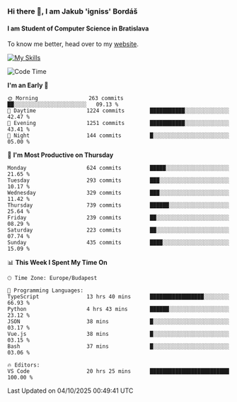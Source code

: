 ### Hi there 👋, I am Jakub 'igniss' Bordáš

#### I am Student of Computer Science in Bratislava
To know me better, head over to my [website](https://bordas.sk).

[![My Skills](https://skillicons.dev/icons?i=js,typescript,html,css,figma,svelte,vue,next,postgresql,nest,express,nodejs)](https://bordas.sk)


<!--START_SECTION:waka-->
![Code Time](http://img.shields.io/badge/Code%20Time-2%2C166%20hrs%2011%20mins-blue)

**I'm an Early 🐤** 

```text
🌞 Morning                263 commits         ██░░░░░░░░░░░░░░░░░░░░░░░   09.13 % 
🌆 Daytime                1224 commits        ███████████░░░░░░░░░░░░░░   42.47 % 
🌃 Evening                1251 commits        ███████████░░░░░░░░░░░░░░   43.41 % 
🌙 Night                  144 commits         █░░░░░░░░░░░░░░░░░░░░░░░░   05.00 % 
```
📅 **I'm Most Productive on Thursday** 

```text
Monday                   624 commits         █████░░░░░░░░░░░░░░░░░░░░   21.65 % 
Tuesday                  293 commits         ███░░░░░░░░░░░░░░░░░░░░░░   10.17 % 
Wednesday                329 commits         ███░░░░░░░░░░░░░░░░░░░░░░   11.42 % 
Thursday                 739 commits         ██████░░░░░░░░░░░░░░░░░░░   25.64 % 
Friday                   239 commits         ██░░░░░░░░░░░░░░░░░░░░░░░   08.29 % 
Saturday                 223 commits         ██░░░░░░░░░░░░░░░░░░░░░░░   07.74 % 
Sunday                   435 commits         ████░░░░░░░░░░░░░░░░░░░░░   15.09 % 
```


📊 **This Week I Spent My Time On** 

```text
🕑︎ Time Zone: Europe/Budapest

💬 Programming Languages: 
TypeScript               13 hrs 40 mins      █████████████████░░░░░░░░   66.93 % 
Python                   4 hrs 43 mins       ██████░░░░░░░░░░░░░░░░░░░   23.12 % 
JSON                     38 mins             █░░░░░░░░░░░░░░░░░░░░░░░░   03.17 % 
Vue.js                   38 mins             █░░░░░░░░░░░░░░░░░░░░░░░░   03.15 % 
Bash                     37 mins             █░░░░░░░░░░░░░░░░░░░░░░░░   03.06 % 

🔥 Editors: 
VS Code                  20 hrs 25 mins      █████████████████████████   100.00 % 
```


 Last Updated on 04/10/2025 00:49:41 UTC
<!--END_SECTION:waka-->
